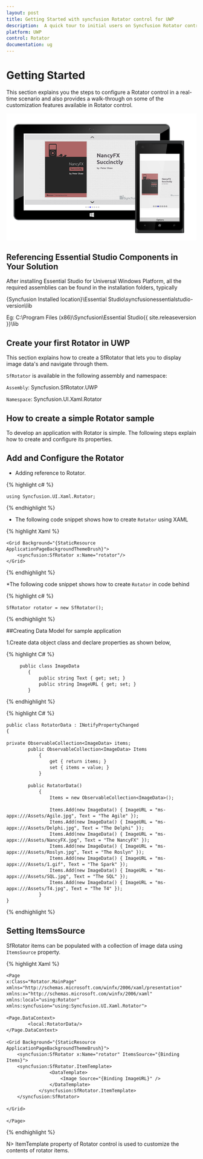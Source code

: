 ```yaml
---
layout: post
title: Getting Started with syncfusion Rotator control for UWP
description:  A quick tour to initial users on Syncfusion Rotator control for UWP platform
platform: UWP
control: Rotator
documentation: ug
---
```


# Getting Started

This section explains you the steps to configure a Rotator control in a real-time scenario and also provides a walk-through on some of the customization features available in Rotator control.

![](images/rotator.png)

## Referencing Essential Studio Components in Your Solution	

After installing Essential Studio for Universal Windows Platform, all the required assemblies can be found in the installation folders, typically

{Syncfusion Installed location}\Essential Studio\syncfusionessentialstudio-version\lib

Eg: C:\Program Files (x86)\Syncfusion\Essential Studio\{{ site.releaseversion }}\lib

## Create your first Rotator in UWP

This section explains how to create a SfRotator that lets you to display image data's and navigate through them.

`SfRotator` is available in the following assembly and namespace:

`Assembly`: Syncfusion.SfRotator.UWP

`Namespace`: Syncfusion.UI.Xaml.Rotator


## How to create a simple Rotator sample

To develop an application with Rotator is simple. The following steps explain how to create and configure its properties.

## Add and Configure the Rotator

* Adding reference to Rotator.

{% highlight c# %}

	using Syncfusion.UI.Xaml.Rotator; 

{% endhighlight %}


* The following code snippet shows how to create `Rotator` using XAML


{% highlight Xaml %}		
	
	<Grid Background="{StaticResource ApplicationPageBackgroundThemeBrush}">
		<syncfusion:SfRotator x:Name="rotator"/>
	</Grid> 


{% endhighlight %}
 
 *The following code snippet shows how to create `Rotator` in code behind

{% highlight c# %}
	
	SfRotator rotator = new SfRotator();   
{% endhighlight %}   
 
##Creating Data Model for sample application

1.Create data object class and declare properties as shown below,

{% highlight C# %}

		 public class ImageData
    		{
        		public string Text { get; set; }
        		public string ImageURL { get; set; }
    		}
			
{% endhighlight %}

{% highlight C# %}

	public class RotatorData : INotifyPropertyChanged
    {
		
	private ObservableCollection<ImageData> items;
    	    public ObservableCollection<ImageData> Items
				{
					get { return items; }
					set { items = value; }
				}

			public RotatorData()
				{
					Items = new ObservableCollection<ImageData>();
	
					Items.Add(new ImageData() { ImageURL = "ms-appx:///Assets/Agile.jpg", Text = "The Agile" });
					Items.Add(new ImageData() { ImageURL = "ms-appx:///Assets/Delphi.jpg", Text = "The Delphi" });
					Items.Add(new ImageData() { ImageURL = "ms-appx:///Assets/NancyFX.jpg", Text = "The NancyFX" });
					Items.Add(new ImageData() { ImageURL = "ms-appx:///Assets/Roslyn.jpg", Text = "The Roslyn" });
					Items.Add(new ImageData() { ImageURL = "ms-appx:///Assets/1.gif", Text = "The Spark" });
					Items.Add(new ImageData() { ImageURL = "ms-appx:///Assets/SQL.jpg", Text = "The SQL" });
					Items.Add(new ImageData() { ImageURL = "ms-appx:///Assets/T4.jpg", Text = "The T4" });
				}
	}


{% endhighlight %}

## Setting ItemsSource

SfRotator items can be populated with a collection of image data using `ItemsSource` property.

{% highlight Xaml %}

	<Page
	x:Class="Rotator.MainPage"
	xmlns="http://schemas.microsoft.com/winfx/2006/xaml/presentation"
	xmlns:x="http://schemas.microsoft.com/winfx/2006/xaml"
	xmlns:local="using:Rotator"
	xmlns:syncfusion="using:Syncfusion.UI.Xaml.Rotator">
	
	<Page.DataContext>
			<local:RotatorData/>
	</Page.DataContext>
	
	<Grid Background="{StaticResource ApplicationPageBackgroundThemeBrush}">
		<syncfusion:SfRotator x:Name="rotator" ItemsSource="{Binding Items}">
		<syncfusion:SfRotator.ItemTemplate>
					<DataTemplate>
						<Image Source="{Binding ImageURL}" />
					</DataTemplate>
				</syncfusion:SfRotator.ItemTemplate>
		</syncfusion:SfRotator>
	
	</Grid> 
	
	</Page>

{% endhighlight %}

N> ItemTemplate property of Rotator control is used to customize the contents of rotator items.

